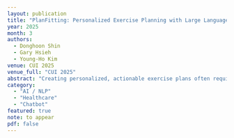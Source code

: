```yaml
---
layout: publication
title: "PlanFitting: Personalized Exercise Planning with Large Language Model-driven Conversational Agent"
year: 2025
month: 3
authors:
  - Donghoon Shin
  - Gary Hsieh
  - Young-Ho Kim
venue: CUI 2025
venue_full: "CUI 2025"
abstract: "Creating personalized, actionable exercise plans often requires iterative planning with experts, which can be costly and inaccessible to many individuals. This work explores the capabilities of LLM-driven conversational agents in addressing these challenges. Guided by our preliminary study with exercise planners and clients, we introduce PlanFitting, an LLM-driven conversational agent designed to assist users in creating and refining personalized weekly exercise plans. By engaging users in free-form conversations, PlanFitting helps elicit users’ goals, availabilities, and potential obstacles, and enables individuals to generate personalized exercise plans aligned with established exercise guidelines. Our study—involving a user study, intrinsic evaluation, and expert evaluation—demonstrated PlanFitting’s ability to guide users to create tailored, actionable, and evidence-based plans. We discuss future design opportunities for LLM-driven conversational agents to create plans that better comply with exercise principles and accommodate personal constraints."
category:
  - "AI / NLP"
  - "Healthcare"
  - "Chatbot"
featured: true
note: to appear
pdf: false
---
```

